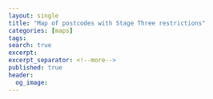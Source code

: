 ```yaml
---
layout: single
title: "Map of postcodes with Stage Three restrictions"
categories: [maps]
tags: 
search: true
excerpt: 
excerpt_separator: <!--more-->
published: true
header:
  og_image: 
---
```

    
<style>
    .mapid { 
      position: relative;
      padding-bottom: 75%; // This is the aspect ratio
      height: 0;
      overflow: hidden;
    }
</style>
    
<link rel="stylesheet" href="https://unpkg.com/leaflet@1.6.0/dist/leaflet.css" integrity="sha512-xwE/Az9zrjBIphAcBb3F6JVqxf46+CDLwfLMHloNu6KEQCAWi6HcDUbeOfBIptF7tcCzusKFjFw2yuvEpDL9wQ==" crossorigin=""/>

<script src="https://unpkg.com/leaflet@1.6.0/dist/leaflet.js" integrity="sha512-gZwIG9x3wUXg2hdXF6+rVkLF/0Vi9U8D2Ntg4Ga5I5BZpVkVxlJWbSQtXPSiUTtC0TjtGOmxa1AJPuV0CPthew==" crossorigin=""></script>
   
<script src="/images/2020-06/user_polygon/VMADMIN/leaflet_ajax.js"></script>
   
<div class="mapid" id ="mapid"></div>

<script>
    function style(feature) {
        if (feature.properties.Stage3 == 'Yes') {
            return {
                fillColor: 'red',
                color: 'red',
                weight: 1,
                opacity: 1,
                fillOpacity: 0.2
                };
            }
        else {
                return {
                fillColor: 'green',
                color: 'green',
                weight: 1,
                opacity: 1,
                fillOpacity: 0.1
                };
            }
    }
//    function zoomToFeature(e) {
//        mymap.fitBounds(e.target.getBounds());
//    }

    function onEachFeature(feature, layer) {
		layer.bindPopup("<p>Postcode: " + feature.properties.POSTCODE + "<br>Stage three restrictions: " + feature.properties.Stage3 + "</p>");
//        layer.on({
//            click: zoomToFeature
//        });
    }
    var mymap = L.map('mapid').setView([-37.8174, 144.9564], 11);
    L.tileLayer('https://api.mapbox.com/styles/v1/{id}/tiles/{z}/{x}/{y}?access_token={accessToken}', {
        attribution: 'Map data &copy; <a href="http://openstreetmap.org">OpenStreetMap</a> contributors | Postcodes from <a href="https://discover.data.vic.gov.au/dataset/postcode-boundaries-polygon-vicmap-admin">DELWP</a> under CC BY 4.0 | Imagery © <a href="https://www.mapbox.com/">Mapbox</a>',
        maxZoom: 18,
        id: 'mapbox/dark-v10',
        tileSize: 512,
        zoomOffset: -1,
        accessToken: 'pk.eyJ1IjoiZGl2YWRvIiwiYSI6ImNrYzIyeHgwdjF6eXYzNG54Yjk4Zzh6dWUifQ.p_uNs4ap_9MxrbVGuFWWiA'
    }).addTo(mymap);
    var geojsonLayer = new L.GeoJSON.AJAX("/images/2020-06/user_polygon/VMADMIN/postcode_1.json" ,{style: style, onEachFeature: onEachFeature});
    geojsonLayer.addTo(mymap);
    // add GeoJSON layer to the map once the file is loaded
//    var datalayer = L.geoJson(geojsonLayer ,{
//    onEachFeature: function(feature, featureLayer) {
//    featureLayer.bindPopup(feature.properties.POSTCODE);
//    }
//    }).addTo(mymap);
//    mymap.fitBounds(datalayer.getBounds());
//    });
</script>